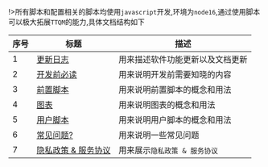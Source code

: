 !>所有脚本和配置相关的脚本均使用`javascript`开发,环境为`node16`,通过使用脚本可以极大拓展`TTQM`的能力,具体文档结构如下

| 序号 | 标题                                                                 | 描述                             |
| ---- | -------------------------------------------------------------------- | -------------------------------- |
| 1    | [更新日志](en/release-note/default.md)                               | 用来描述软件功能更新以及文档更新 |
| 2    | [开发前必读](en/before-develop/summary.md)                           | 用来说明开发前需要知晓的内容     |
| 3    | [前置脚本](en/pre-publish-script/default.md)                         | 用来说明前置脚本的概念和用法     |
| 4    | [图表](en/chart/default.md)                                          | 用来说明图表的概念和用法         |
| 5    | [用户脚本](en/user-script/default.md)                                | 用来说明用户脚本的概念和用法     |
| 6    | [常见问题?](en/question/default.md)                                  | 用来说明一些常见问题             |
| 7    | [隐私政策 & 服务协议](en/terms-of-service-privacy-policy/default.md) | 用来展示`隐私政策 & 服务协议`    |
